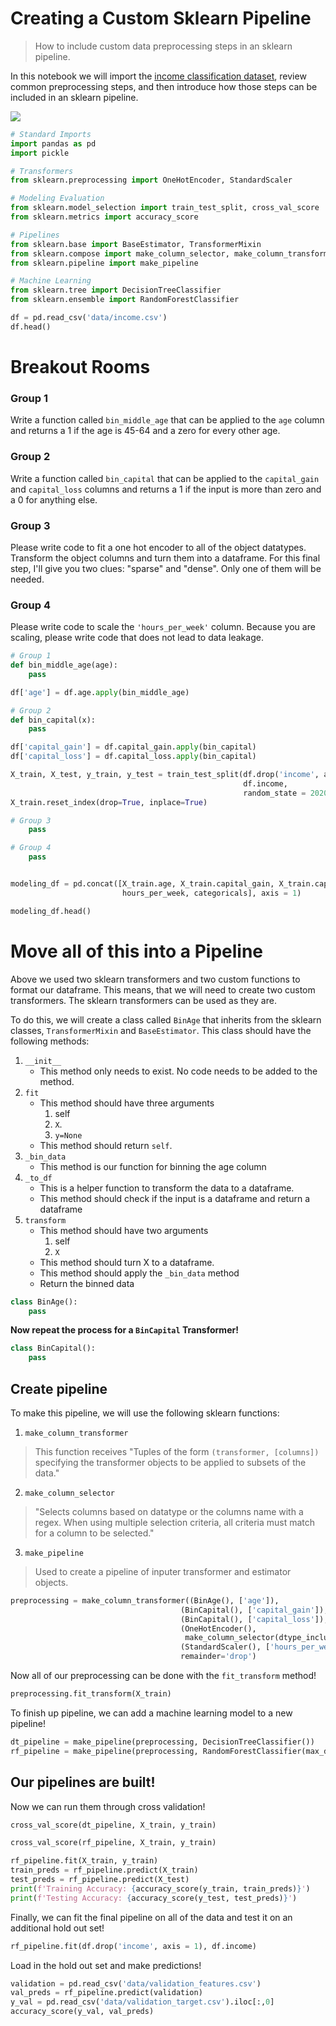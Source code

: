 # Creating a Custom Sklearn Pipeline
> How to include custom data preprocessing steps in an sklearn pipeline. 

In this notebook we will import the [income classification dataset](https://www.kaggle.com/lodetomasi1995/income-classification/data), review common preprocessing steps, and then introduce how those steps can be included in an sklearn pipeline. 

![](https://media.giphy.com/media/Jwp4sxM0Rjk1W/giphy.gif)


```python
# Standard Imports
import pandas as pd
import pickle

# Transformers
from sklearn.preprocessing import OneHotEncoder, StandardScaler

# Modeling Evaluation
from sklearn.model_selection import train_test_split, cross_val_score
from sklearn.metrics import accuracy_score

# Pipelines
from sklearn.base import BaseEstimator, TransformerMixin
from sklearn.compose import make_column_selector, make_column_transformer
from sklearn.pipeline import make_pipeline

# Machine Learning
from sklearn.tree import DecisionTreeClassifier
from sklearn.ensemble import RandomForestClassifier
```


```python
df = pd.read_csv('data/income.csv')
df.head()
```

# Breakout Rooms


### Group 1

Write a function called `bin_middle_age` that can be applied to the `age` column and returns a 1 if the age is 45-64 and a zero for every other age. 

### Group 2

Write a function called `bin_capital` that can be applied to the `capital_gain` and `capital_loss` columns and returns a 1 if the input is more than zero and a 0 for anything else.

### Group 3

Please write code to fit a one hot encoder to all of the object datatypes. Transform the object columns and turn them into a dataframe. For this final step, I'll give you two clues: "sparse" and "dense". Only one of them will be needed.

### Group 4

Please write code to scale the `'hours_per_week'` column. Because you are scaling, please write code that does not lead to data leakage.


```python
# Group 1
def bin_middle_age(age):
    pass

df['age'] = df.age.apply(bin_middle_age)

# Group 2
def bin_capital(x):
    pass

df['capital_gain'] = df.capital_gain.apply(bin_capital)
df['capital_loss'] = df.capital_loss.apply(bin_capital)

X_train, X_test, y_train, y_test = train_test_split(df.drop('income', axis = 1), 
                                                    df.income,
                                                    random_state = 2020)  
X_train.reset_index(drop=True, inplace=True)

# Group 3
    pass

# Group 4
    pass


modeling_df = pd.concat([X_train.age, X_train.capital_gain, X_train.capital_loss, 
                         hours_per_week, categoricals], axis = 1)

modeling_df.head()
```

# Move all of this into a Pipeline

Above we used two sklearn transformers and two custom functions to format our dataframe. This means, that we will need to create two custom transformers. The sklearn transformers can be used as they are.

To do this, we will create a class called `BinAge` that inherits from the sklearn classes, `TransformerMixin` and `BaseEstimator`. This class should have the following methods:
1. `__init__`
    - This method only needs to exist. No code needs to be added to the method.
2. `fit`
    - This method should have three arguments
        1. self
        2. `X`.
        3. `y=None`
    - This method should return `self`.
3. `_bin_data`
    - This method is our function for binning the age column
4. `_to_df`
    - This is a helper function to transform the data to a dataframe.
    - This method should check if the input is a dataframe and return a dataframe
5. `transform`
    - This method should have two arguments
        1. self
        2. `X`
    - This method should turn X to a dataframe. 
    - This method should apply the `_bin_data` method
    - Return the binned data


```python
class BinAge():
    pass
```

**Now repeat the process for a `BinCapital` Transformer!**


```python
class BinCapital():
    pass
```

## Create pipeline

To make this pipeline, we will use the following sklearn functions:

1. `make_column_transformer`
> This function receives "Tuples of the form `(transformer, [columns])` specifying the transformer objects to be applied to subsets of the data."
2. `make_column_selector`
> "Selects columns based on datatype or the columns name with a regex. When using multiple selection criteria, all criteria must match for a column to be selected."
3. `make_pipeline`
> Used to create a pipeline of inputer transformer and estimator objects.


```python
preprocessing = make_column_transformer((BinAge(), ['age']),
                                      (BinCapital(), ['capital_gain']),
                                      (BinCapital(), ['capital_loss']),
                                      (OneHotEncoder(),
                                       make_column_selector(dtype_include=object)),
                                      (StandardScaler(), ['hours_per_week']),
                                      remainder='drop')
```

Now all of our preprocessing can be done with the `fit_transform` method!


```python
preprocessing.fit_transform(X_train)
```

To finish up pipeline, we can add a machine learning model to a new pipeline!


```python
dt_pipeline = make_pipeline(preprocessing, DecisionTreeClassifier())
rf_pipeline = make_pipeline(preprocessing, RandomForestClassifier(max_depth=10))
```

## Our pipelines are built!

Now we can run them through cross validation!


```python
cross_val_score(dt_pipeline, X_train, y_train)
```


```python
cross_val_score(rf_pipeline, X_train, y_train)
```


```python
rf_pipeline.fit(X_train, y_train)
train_preds = rf_pipeline.predict(X_train)
test_preds = rf_pipeline.predict(X_test)
print(f'Training Accuracy: {accuracy_score(y_train, train_preds)}')
print(f'Testing Accuracy: {accuracy_score(y_test, test_preds)}')
```

Finally, we can fit the final pipeline on all of the data and test it on an additional hold out set!


```python
rf_pipeline.fit(df.drop('income', axis = 1), df.income)
```

Load in the hold out set and make predictions!


```python
validation = pd.read_csv('data/validation_features.csv')
val_preds = rf_pipeline.predict(validation)
y_val = pd.read_csv('data/validation_target.csv').iloc[:,0]
accuracy_score(y_val, val_preds)
```
